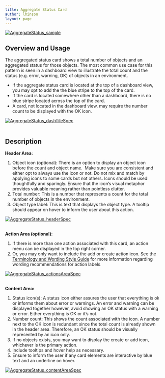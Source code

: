 ```yaml
---
title: Aggregate Status Card
author: lhinson
layout: page
---
```

[<img src="/wp-content/uploads/2015/04/AggregateStatus_sample.png" alt="AggregateStatus_sample" class="alignnone size-full wp-image-3867" />][1] 

## Overview and Usage

The aggregated status card shows a total number of objects and an aggregated status for those objects. The most common use case for this pattern is seen in a dashboard view to illustrate the total count and the status (e.g. error, warning, OK) of objects in an environment.

<div class="row">
  <div class="col-md-8">
    <ul>
      <li>
        If the aggregate status card is located at the top of a dashboard view, you may opt to add the the blue stripe to the top of the card.
      </li>
      <li>
        If the card is located somewhere other than a dashboard, there is no blue stripe located across the top of the card.
      </li>
      <li>
        A card, not located in the dashboard view, may require the number count to be displayed with the OK icon.
      </li>
    </ul>
  </div>
  
  <div class="col-md-4">
    <a href="/wp-content/uploads/2015/04/AggregateStatus_dashTileSpec.png"><img src="/wp-content/uploads/2015/04/AggregateStatus_dashTileSpec.png" alt="AggregateStatus_dashTileSpec" class="alignnone size-full wp-image-3872" /></a>
  </div>
</div>

  
</br> 

## Description

**Header Area:**

<div class="row">
  <div class="col-md-8">
    <ol>
      <li>
        Object icon (optional): There is an option to display an object icon before the count and object name.  Make sure you are consistent and either opt to always use the icon or not. Do not mix and match by applying icons to some cards but not others. Icons should be used thoughtfully and sparingly. Ensure that the icon’s visual metaphor provides valuable meaning rather than pointless clutter.
      </li>
      <li>
        Total number: This is a number that represents a count for the total number of objects in the environment.
      </li>
      <li>
        Object type label: This is text that displays the object type. A tooltip should appear on hover to inform the user about this action.
      </li>
    </ol>
  </div>
  
  <div class="col-md-4">
    <a href="/wp-content/uploads/2015/04/AggregateStatus_headerSpec.png"><img src="/wp-content/uploads/2015/04/AggregateStatus_headerSpec.png" alt="AggregateStatus_headerSpec" class="alignnone size-full wp-image-3869" /></a>
  </div>
</div>

  
</br> 

**Action Area (optional):**

<div class="row">
  <div class="col-md-8">
    <ol>
      <li>
        If there is more than one action associated with this card, an action menu can be displayed in the top right corner.
      </li>
      <li>
        Or, you may only want to include the add or create action icon. See the <a title="Terminology and Wording" href="https://www.patternfly.org/visual-styles/terminology-and-wording//#terms-and-words">Terminology and Wording Style Guide</a> for more information regarding wording recommendations for action labels.
      </li>
    </ol>
  </div>
  
  <div class="col-md-4">
    <a href="/wp-content/uploads/2015/04/AggregateStatus_actionsAreaSpec.png"><img src="/wp-content/uploads/2015/04/AggregateStatus_actionsAreaSpec.png" alt="AggregateStatus_actionsAreaSpec" class="alignnone size-full wp-image-3870" /></a>
  </div>
</div>

  
</br> 

**Content Area:**

<div class="row">
  <div class="col-md-8">
    <ol>
      <li>
        Status icon(s): A status icon either assures the user that everything is ok or informs them about error or warnings. An error and warning can be displayed together however, avoid showing an OK status with a warning or error. Either everything is OK or it’s not.
      </li>
      <li>
        Number count: This shows the count associated with the icon. A number next to the OK icon is redundant since the total count is already shown in the header area. Therefore, an OK status should be visually represented by an icon only.
      </li>
      <li>
        If no objects exists, you may want to display the create or add icon, whichever is the primary action.
      </li>
      <li>
        Include tooltips and hover help as necessary.
      </li>
      <li>
        Ensure to inform the user if any card elements are interactive by blue text and an underline on hover.
      </li>
    </ol>
  </div>
  
  <div class="col-md-4">
    <a href="/wp-content/uploads/2015/04/AggregateStatus_contentAreaSpec.png"><img src="/wp-content/uploads/2015/04/AggregateStatus_contentAreaSpec.png" alt="AggregateStatus_contentAreaSpec" class="alignnone size-full wp-image-3871" /></a>
  </div>
</div>

 [1]: /wp-content/uploads/2015/04/AggregateStatus_sample.png